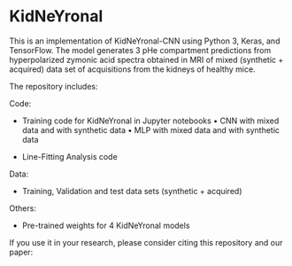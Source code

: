 # KidNeYronal

This is an implementation of KidNeYronal-CNN using Python 3, Keras, and TensorFlow. The model generates 3 pHe compartment predictions from hyperpolarized zymonic acid spectra obtained in MRI of mixed (synthetic + acquired) data set of acquisitions from the kidneys of healthy mice.

The repository includes:

Code: 

- Training code for KidNeYronal in Jupyter notebooks
•	CNN with mixed data and with synthetic data
•	MLP with mixed data and with synthetic data

- Line-Fitting Analysis code

Data:

-	Training, Validation and test data sets (synthetic + acquired)

Others:

-	Pre-trained weights for 4 KidNeYronal models

If you use it in your research, please consider citing this repository and our paper:  
